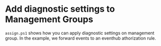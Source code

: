 # Add diagnostic settings to Management Groups

``assign.ps1`` shows how you can apply diagnostic settings on management group. In the example, we forward events to an eventhub athorization rule.